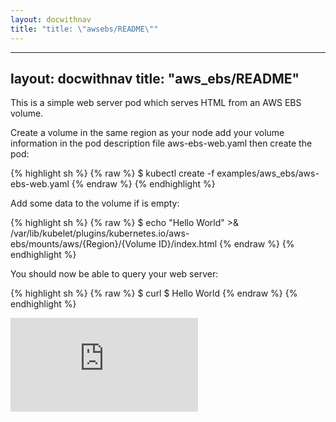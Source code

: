 ```yaml
---
layout: docwithnav
title: "title: \"awsebs/README\""
---
```

---
layout: docwithnav
title: "aws_ebs/README"
---
<!-- BEGIN MUNGE: UNVERSIONED_WARNING -->


<!-- END MUNGE: UNVERSIONED_WARNING -->
This is a simple web server pod which serves HTML from an AWS EBS
volume.

Create a volume in the same region as your node add your volume
information in the pod description file aws-ebs-web.yaml then create
the pod:

{% highlight sh %}
{% raw %}
  $ kubectl create -f examples/aws_ebs/aws-ebs-web.yaml
{% endraw %}
{% endhighlight %}

Add some data to the volume if is empty:

{% highlight sh %}
{% raw %}
  $ echo  "Hello World" >& /var/lib/kubelet/plugins/kubernetes.io/aws-ebs/mounts/aws/{Region}/{Volume ID}/index.html
{% endraw %}
{% endhighlight %}

You should now be able to query your web server:

{% highlight sh %}
{% raw %}
  $ curl <Pod IP address>
  $ Hello World
{% endraw %}
{% endhighlight %}




<!-- BEGIN MUNGE: IS_VERSIONED -->
<!-- TAG IS_VERSIONED -->
<!-- END MUNGE: IS_VERSIONED -->


<!-- BEGIN MUNGE: GENERATED_ANALYTICS -->
[![Analytics](https://kubernetes-site.appspot.com/UA-36037335-10/GitHub/examples/aws_ebs/README.md?pixel)]()
<!-- END MUNGE: GENERATED_ANALYTICS -->


